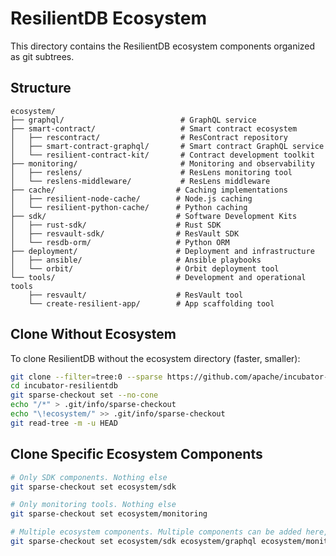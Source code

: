 <!--
 Licensed to the Apache Software Foundation (ASF) under one
 or more contributor license agreements.  See the NOTICE file
 distributed with this work for additional information
 regarding copyright ownership.  The ASF licenses this file
 to you under the Apache License, Version 2.0 (the
 "License"); you may not use this file except in compliance
 with the License.  You may obtain a copy of the License at

  http://www.apache.org/licenses/LICENSE-2.0

 Unless required by applicable law or agreed to in writing,
 software distributed under the License is distributed on an
 "AS IS" BASIS, WITHOUT WARRANTIES OR CONDITIONS OF ANY
 KIND, either express or implied.  See the License for the
 specific language governing permissions and limitations
 under the License.
--> 

# ResilientDB Ecosystem

This directory contains the ResilientDB ecosystem components organized as git subtrees.

## Structure

```
ecosystem/
├── graphql/                          # GraphQL service
├── smart-contract/                   # Smart contract ecosystem
│   ├── rescontract/                  # ResContract repository
│   ├── smart-contract-graphql/       # Smart contract GraphQL service
│   └── resilient-contract-kit/       # Contract development toolkit
├── monitoring/                       # Monitoring and observability
│   ├── reslens/                      # ResLens monitoring tool
│   └── reslens-middleware/           # ResLens middleware
├── cache/                           # Caching implementations
│   ├── resilient-node-cache/        # Node.js caching
│   └── resilient-python-cache/      # Python caching
├── sdk/                             # Software Development Kits
│   ├── rust-sdk/                    # Rust SDK
│   ├── resvault-sdk/                # ResVault SDK
│   └── resdb-orm/                   # Python ORM
├── deployment/                      # Deployment and infrastructure
│   ├── ansible/                     # Ansible playbooks
│   └── orbit/                       # Orbit deployment tool
└── tools/                           # Development and operational tools
    ├── resvault/                    # ResVault tool
    └── create-resilient-app/        # App scaffolding tool
```

## Clone Without Ecosystem

To clone ResilientDB without the ecosystem directory (faster, smaller):

```bash
git clone --filter=tree:0 --sparse https://github.com/apache/incubator-resilientdb.git
cd incubator-resilientdb
git sparse-checkout set --no-cone
echo "/*" > .git/info/sparse-checkout
echo "\!ecosystem/" >> .git/info/sparse-checkout
git read-tree -m -u HEAD
```

## Clone Specific Ecosystem Components

```bash
# Only SDK components. Nothing else
git sparse-checkout set ecosystem/sdk

# Only monitoring tools. Nothing else
git sparse-checkout set ecosystem/monitoring

# Multiple ecosystem components. Multiple components can be added here, if the first method is not your preference.
git sparse-checkout set ecosystem/sdk ecosystem/graphql ecosystem/monitoring
```
